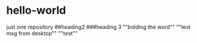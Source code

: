 # hello-world
just one repository
##heading2
###heading 3 
""bolding the word""
""test msg from desktop""
""test""
